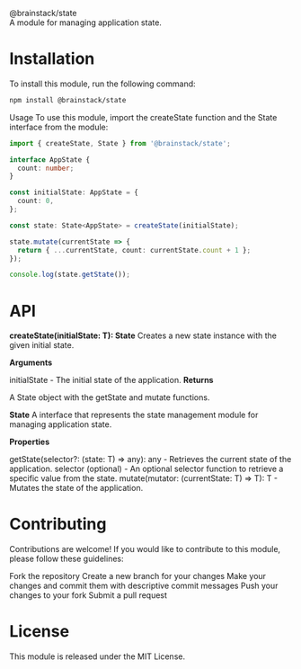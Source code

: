 @brainstack/state  
A module for managing application state.

# Installation
To install this module, run the following command:
```bash
npm install @brainstack/state
```
Usage
To use this module, import the createState function and the State interface from the module:
```typescript
import { createState, State } from '@brainstack/state';

interface AppState {
  count: number;
}

const initialState: AppState = {
  count: 0,
};

const state: State<AppState> = createState(initialState);

state.mutate(currentState => {
  return { ...currentState, count: currentState.count + 1 };
});

console.log(state.getState());
```

# API
**createState(initialState: T): State<T>**
Creates a new state instance with the given initial state.

**Arguments**

initialState - The initial state of the application.
**Returns**

A State<T> object with the getState and mutate functions.

**State<T>**
A interface that represents the state management module for managing application state.

**Properties**

getState(selector?: (state: T) => any): any - Retrieves the current state of the application.
selector (optional) - An optional selector function to retrieve a specific value from the state.
mutate(mutator: (currentState: T) => T): T - Mutates the state of the application.
# Contributing
Contributions are welcome! If you would like to contribute to this module, please follow these guidelines:

Fork the repository
Create a new branch for your changes
Make your changes and commit them with descriptive commit messages
Push your changes to your fork
Submit a pull request
# License
This module is released under the MIT License.